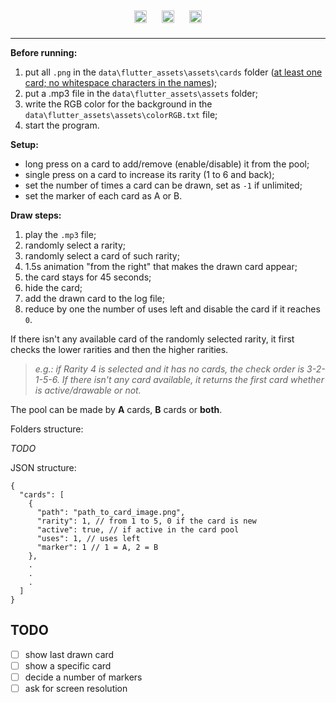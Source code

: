<div style="text-align:center;">
    <img src="https://user-images.githubusercontent.com/25181517/186150365-da1eccce-6201-487c-8649-45e9e99435fd.png" alt="FlutterIcon" width="20" style="margin: 10px;" />
    <img src="https://user-images.githubusercontent.com/25181517/186150304-1568ffdf-4c62-4bdc-9cf1-8d8efcea7c5b.png" alt="DartIcon" width="20" style="margin: 10px;" />
    <img src="https://user-images.githubusercontent.com/25181517/186884150-05e9ff6d-340e-4802-9533-2c3f02363ee3.png" alt="WindowsIcon" width="20" style="margin: 10px;" />
</div>


----

**Before running:**
1. put all `.png` in the `data\flutter_assets\assets\cards` folder (<u>at least one card; no whitespace characters in the names</u>);
2. put a .mp3 file in the `data\flutter_assets\assets` folder;
3. write the RGB color for the background in the `data\flutter_assets\assets\colorRGB.txt` file;
4. start the program.

**Setup:**
- long press on a card to add/remove (enable/disable) it from the pool;
- single press on a card to increase its rarity (1 to 6 and back);
- set the number of times a card can be drawn, set as `-1` if unlimited;
- set the marker of each card as A or B.

**Draw steps:**
1. play the `.mp3` file;
2. randomly select a rarity;
3. randomly select a card of such rarity;
4. 1.5s animation "from the right" that makes the drawn card appear;
5. the card stays for 45 seconds;
6. hide the card;
7. add the drawn card to the log file;
8. reduce by one the number of uses left and disable the card if it reaches `0`.

If there isn't any available card of the randomly selected rarity, it first checks the lower rarities and then the higher rarities.
> _e.g.: if Rarity 4 is selected and it has no cards, the check order is 3-2-1-5-6. If there isn't any card available, it returns the first card whether is active/drawable or not._

The pool can be made by **A** cards, **B** cards or **both**.

Folders structure:

*TODO*

JSON structure:
```
{
  "cards": [
    {
      "path": "path_to_card_image.png",
      "rarity": 1, // from 1 to 5, 0 if the card is new
      "active": true, // if active in the card pool
      "uses": 1, // uses left
      "marker": 1 // 1 = A, 2 = B
    },
    .
    .
    .
  ]
}

```

## TODO
- [ ] show last drawn card
- [ ] show a specific card
- [ ] decide a number of markers
- [ ] ask for screen resolution